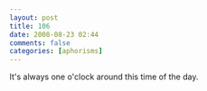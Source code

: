 ```yaml
---
layout: post
title: 106
date: 2008-08-23 02:44
comments: false
categories: [aphorisms]
---
```


It's always one o'clock around this time of the day.
